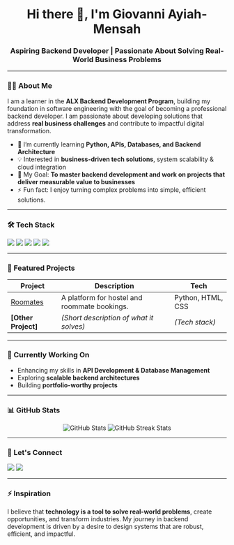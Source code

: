 <h1 align="center">Hi there 👋, I'm Giovanni Ayiah-Mensah</h1>
<h3 align="center">Aspiring Backend Developer | Passionate About Solving Real-World Business Problems</h3>

---

### 👨‍💻 About Me
<p>
I am a learner in the <strong>ALX Backend Development Program</strong>, building my foundation in software engineering with the goal of becoming a professional backend developer. I am passionate about developing solutions that address <strong>real business challenges</strong> and contribute to impactful digital transformation.
</p>

- 🌱 I’m currently learning **Python, APIs, Databases, and Backend Architecture**  
- 💡 Interested in **business-driven tech solutions**, system scalability & cloud integration  
- 🎯 My Goal: **To master backend development and work on projects that deliver measurable value to businesses**  
- ⚡ Fun fact: I enjoy turning complex problems into simple, efficient solutions.

---

### 🛠️ Tech Stack
<p>
<img src="https://img.shields.io/badge/Python-3776AB?style=for-the-badge&logo=python&logoColor=white" />
<img src="https://img.shields.io/badge/Django-092E20?style=for-the-badge&logo=django&logoColor=white" />
<img src="https://img.shields.io/badge/PostgreSQL-336791?style=for-the-badge&logo=postgresql&logoColor=white" />
<img src="https://img.shields.io/badge/Git-F05032?style=for-the-badge&logo=git&logoColor=white" />
<img src="https://img.shields.io/badge/GitHub-181717?style=for-the-badge&logo=github&logoColor=white" />
</p>

---

### 🚀 Featured Projects
| Project | Description | Tech |
|---------|-------------|------|
| [Roomates](https://www.roomatesgh.com) | A platform for hostel and roommate bookings. | Python, HTML, CSS |
| **[Other Project]** | *(Short description of what it solves)* | *(Tech stack)* |

---

### 🌱 Currently Working On
- Enhancing my skills in **API Development & Database Management**
- Exploring **scalable backend architectures**
- Building **portfolio-worthy projects**

---

### 📊 GitHub Stats
<p align="center">
<img src="https://github-readme-stats.vercel.app/api?username=YOUR_USERNAME&show_icons=true&theme=radical" alt="GitHub Stats" />
<img src="https://github-readme-streak-stats.herokuapp.com/?user=theAyiahguy&theme=radical" alt="GitHub Streak Stats" />
</p>

---

### 🤝 Let's Connect
<p>
<a href="https://www.linkedin.com/in/giovanniayiah-mensah/?trk=public_profile-settings_edit-profile-content&originalSubdomain=gh"><img src="https://img.shields.io/badge/LinkedIn-0077B5?style=for-the-badge&logo=linkedin&logoColor=white" /></a>
<a href="mailto:giovanniayiahmensah@gmail.com"><img src="https://img.shields.io/badge/Email-D14836?style=for-the-badge&logo=gmail&logoColor=white" /></a>
</p>

---

### ⚡ Inspiration
<p>
I believe that <strong>technology is a tool to solve real-world problems</strong>, create opportunities, and transform industries. My journey in backend development is driven by a desire to design systems that are robust, efficient, and impactful.
</p>

